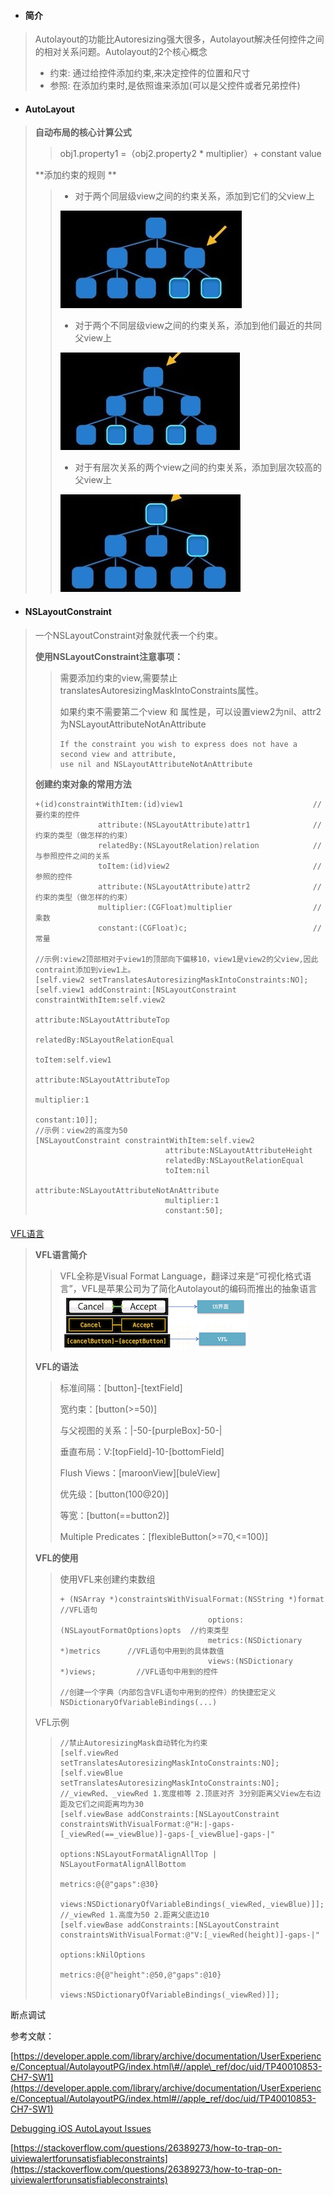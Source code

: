 * #### 简介

> Autolayout的功能比Autoresizing强大很多，Autolayout解决任何控件之间的相对关系问题。Autolayout的2个核心概念
>
> * 约束: 通过给控件添加约束,来决定控件的位置和尺寸
> * 参照: 在添加约束时,是依照谁来添加\(可以是父控件或者兄弟控件\)

* #### AutoLayout

> **自动布局的核心计算公式**
>
> > obj1.property1 =（obj2.property2 \* multiplier）+ constant value
>
> **添加约束的规则  **
>
> > * 对于两个同层级view之间的约束关系，添加到它们的父view上
> >
> > ![](/assets/image8.jpeg)
> >
> > * 对于两个不同层级view之间的约束关系，添加到他们最近的共同父view上
> >
> > ![](/assets/image9.jpeg)
> >
> > * 对于有层次关系的两个view之间的约束关系，添加到层次较高的父view上
> >
> > ![](/assets/image10.jpeg)

* #### NSLayoutConstraint

> 一个NSLayoutConstraint对象就代表一个约束。
>
> **使用NSLayoutConstraint注意事项：**
>
> > 需要添加约束的view,需要禁止translatesAutoresizingMaskIntoConstraints属性。
> >
> > 如果约束不需要第二个view 和 属性是，可以设置view2为nil、attr2为NSLayoutAttributeNotAnAttribute
> >
> > ```
> > If the constraint you wish to express does not have a second view and attribute, 
> > use nil and NSLayoutAttributeNotAnAttribute
> > ```
>
> **创建约束对象的常用方法**
>
> ```
> +(id)constraintWithItem:(id)view1                             //要约束的控件
>               attribute:(NSLayoutAttribute)attr1              //约束的类型（做怎样的约束）
>               relatedBy:(NSLayoutRelation)relation            //与参照控件之间的关系  
>               toItem:(id)view2                                //参照的控件
>               attribute:(NSLayoutAttribute)attr2              //约束的类型（做怎样的约束）
>               multiplier:(CGFloat)multiplier                  //乘数
>               constant:(CGFloat)c;                            //常量
>
> //示例:view2顶部相对于view1的顶部向下偏移10，view1是view2的父view,因此contraint添加到view1上。
> [self.view2 setTranslatesAutoresizingMaskIntoConstraints:NO];
> [self.view1 addConstraint:[NSLayoutConstraint constraintWithItem:self.view2
>                                                        attribute:NSLayoutAttributeTop
>                                                        relatedBy:NSLayoutRelationEqual
>                                                           toItem:self.view1
>                                                        attribute:NSLayoutAttributeTop
>                                                       multiplier:1
>                                                         constant:10]];
> //示例：view2的高度为50
> [NSLayoutConstraint constraintWithItem:self.view2 
>                              attribute:NSLayoutAttributeHeight 
>                              relatedBy:NSLayoutRelationEqual 
>                              toItem:nil 
>                              attribute:NSLayoutAttributeNotAnAttribute 
>                              multiplier:1 
>                              constant:50];
> ```

#### 

[VFL语言](https://developer.apple.com/library/archive/documentation/UserExperience/Conceptual/AutolayoutPG/VisualFormatLanguage.html#//apple_ref/doc/uid/TP40010853-CH27-SW1)

> **VFL语言简介**
>
> > VFL全称是Visual Format Language，翻译过来是“可视化格式语言”，VFL是苹果公司为了简化Autolayout的编码而推出的抽象语言  
> > ![](/assets/4F9D2A32-0B3A-4B4D-BCAD-EF1D298741AB.png)
>
> **VFL的语法**
>
> > 标准间隔：\[button\]-\[textField\]
> >
> > 宽约束：\[button\(&gt;=50\)\]
> >
> > 与父视图的关系：\|-50-\[purpleBox\]-50-\|
> >
> > 垂直布局：V:\[topField\]-10-\[bottomField\]
> >
> > Flush Views：\[maroonView\]\[buleView\]
> >
> > 优先级：\[button\(100@20\)\]
> >
> > 等宽：\[button\(==button2\)\]
> >
> > Multiple Predicates：\[flexibleButton\(&gt;=70,&lt;=100\)\]
>
> **VFL的使用**
>
> > 使用VFL来创建约束数组
> >
> > ```
> > + (NSArray *)constraintsWithVisualFormat:(NSString *)format           //VFL语句                                                                                        
> >                                  options:(NSLayoutFormatOptions)opts  //约束类型 
> >                                  metrics:(NSDictionary *)metrics      //VFL语句中用到的具体数值
> >                                  views:(NSDictionary *)views;         //VFL语句中用到的控件
> >
> > //创建一个字典（内部包含VFL语句中用到的控件）的快捷宏定义
> > NSDictionaryOfVariableBindings(...)
> > ```
>
> VFL示例
>
> > ```
> > //禁止AutoresizingMask自动转化为约束
> > [self.viewRed setTranslatesAutoresizingMaskIntoConstraints:NO];
> > [self.viewBlue setTranslatesAutoresizingMaskIntoConstraints:NO];
> > //_viewRed、_viewRed 1.宽度相等 2.顶底对齐 3分别距离父View左右边距及它们之间距离均为30
> > [self.viewBase addConstraints:[NSLayoutConstraint constraintsWithVisualFormat:@"H:|-gaps-[_viewRed(==_viewBlue)]-gaps-[_viewBlue]-gaps-|"
> >                                                                       options:NSLayoutFormatAlignAllTop | NSLayoutFormatAlignAllBottom
> >                                                                       metrics:@{@"gaps":@30}
> >                                                                       views:NSDictionaryOfVariableBindings(_viewRed,_viewBlue)]];
> > //_viewRed 1.高度为50 2.距离父底边10
> > [self.viewBase addConstraints:[NSLayoutConstraint constraintsWithVisualFormat:@"V:[_viewRed(height)]-gaps-|"
> >                                                                       options:kNilOptions
> >                                                                       metrics:@{@"height":@50,@"gaps":@10}
> >                                                                       views:NSDictionaryOfVariableBindings(_viewRed)]];
> > ```

断点调试



参考文献：

[https://developer.apple.com/library/archive/documentation/UserExperience/Conceptual/AutolayoutPG/index.html\#//apple\_ref/doc/uid/TP40010853-CH7-SW1](https://developer.apple.com/library/archive/documentation/UserExperience/Conceptual/AutolayoutPG/index.html#//apple_ref/doc/uid/TP40010853-CH7-SW1)

[Debugging iOS AutoLayout Issues](https://staxmanade.com/2015/06/debugging-ios-autolayout-issues/)

[https://stackoverflow.com/questions/26389273/how-to-trap-on-uiviewalertforunsatisfiableconstraints](https://stackoverflow.com/questions/26389273/how-to-trap-on-uiviewalertforunsatisfiableconstraints)




